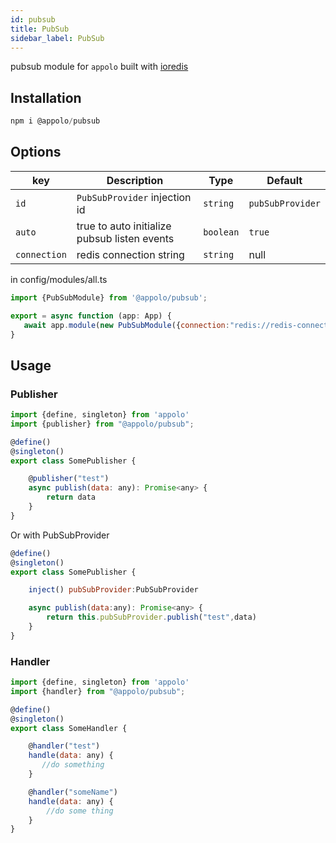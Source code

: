 ```yaml
---
id: pubsub
title: PubSub
sidebar_label: PubSub
---
```

pubsub module for `appolo` built with [ioredis](https://github.com/luin/ioredis#pubsub)

## Installation

```javascript
npm i @appolo/pubsub
```

## Options
| key | Description | Type | Default
| --- | --- | --- | --- |
| `id` | `PubSubProvider` injection id | `string`|  `pubSubProvider`|
| `auto` | true to auto initialize pubsub listen events | `boolean` | `true` |
| `connection` | redis connection string | `string` | null |

in config/modules/all.ts

```javascript
import {PubSubModule} from '@appolo/pubsub';

export = async function (app: App) {
   await app.module(new PubSubModule({connection:"redis://redis-connection-string"}));
}
```

## Usage

### Publisher
```javascript
import {define, singleton} from 'appolo'
import {publisher} from "@appolo/pubsub";

@define()
@singleton()
export class SomePublisher {

    @publisher("test")
    async publish(data: any): Promise<any> {
        return data
    }
}
```
Or with PubSubProvider
```javascript
@define()
@singleton()
export class SomePublisher {

    inject() pubSubProvider:PubSubProvider

    async publish(data:any): Promise<any> {
        return this.pubSubProvider.publish("test",data)
    }
}

```
### Handler
```javascript
import {define, singleton} from 'appolo'
import {handler} from "@appolo/pubsub";

@define()
@singleton()
export class SomeHandler {

    @handler("test")
    handle(data: any) {
       //do something
    }

    @handler("someName")
    handle(data: any) {
        //do some thing
    }
}
